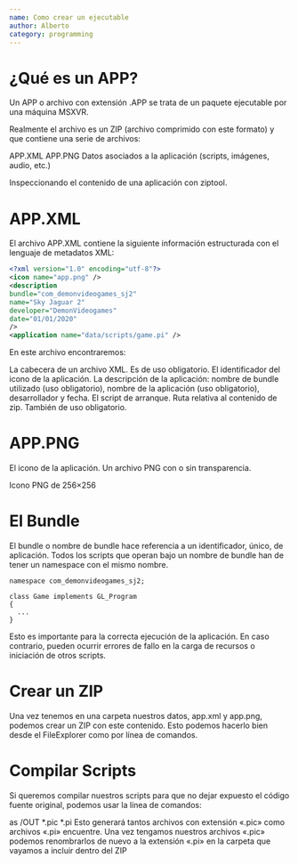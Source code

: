 ```yaml
---
name: Como crear un ejecutable
author: Alberto
category: programming
---
```

# ¿Qué es un APP?
Un APP o archivo con extensión .APP se trata de un paquete ejecutable por una máquina MSXVR.

Realmente el archivo es un ZIP (archivo comprimido con este formato) y que contiene una serie de archivos:

APP.XML
APP.PNG
Datos asociados a la aplicación (scripts, imágenes, audio, etc.)

Inspeccionando el contenido de una aplicación con ziptool.

# APP.XML
El archivo APP.XML contiene la siguiente información estructurada con el lenguaje de metadatos XML:

```xml
<?xml version="1.0" encoding="utf-8"?>
<icon name="app.png" />
<description 
bundle="com_demonvideogames_sj2"
name="Sky Jaguar 2"
developer="DemonVideogames"
date="01/01/2020" 
/>
<application name="data/scripts/game.pi" />
```

En este archivo encontraremos:

La cabecera de un archivo XML. Es de uso obligatorio.
El identificador del icono de la aplicación.
La descripción de la aplicación: nombre de bundle utilizado (uso obligatorio), nombre de la aplicación (uso obligatorio), desarrollador y fecha.
El script de arranque. Ruta relativa al contenido de zip. También de uso obligatorio.

# APP.PNG
El icono de la aplicación. Un archivo PNG con o sin transparencia.


Icono PNG de 256×256

# El Bundle
El bundle o nombre de bundle hace referencia a un identificador, único, de aplicación. Todos los scripts que operan bajo un nombre de bundle han de tener un namespace con el mismo nombre.

```
namespace com_demonvideogames_sj2;

class Game implements GL_Program
{
  ...
}
```

Esto es importante para la correcta ejecución de la aplicación. En caso contrario, pueden ocurrir errores de fallo en la carga de recursos o iniciación de otros scripts.

# Crear un ZIP
Una vez tenemos en una carpeta nuestros datos, app.xml y app.png, podemos crear un ZIP con este contenido. Esto podemos hacerlo bien desde el FileExplorer como por línea de comandos.

# Compilar Scripts
Si queremos compilar nuestros scripts para que no dejar expuesto el código fuente original, podemos usar la línea de comandos:

as /OUT *.pic *.pi
Esto generará tantos archivos con extensión «.pic» como archivos «.pi» encuentre. Una vez tengamos nuestros archivos «.pic» podemos renombrarlos de nuevo a la extensión «.pi» en la carpeta que vayamos a incluir dentro del ZIP